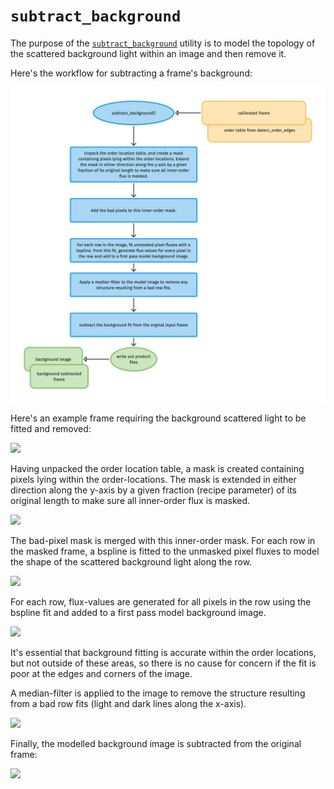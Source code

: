 # `subtract_background` 

The purpose of the [`subtract_background`](../_api/soxspipe.commonutils.subtract_background.html) utility is to model the topology of the scattered background light within an image and then remove it.

Here's the workflow for subtracting a frame's background:

![](subtract_background.png)

Here's an example frame requiring the background scattered light to be fitted and removed:

[![](https://live.staticflickr.com/65535/51236661920_a034db6805_b.jpg)](https://live.staticflickr.com/65535/51236661920_a034db6805_b.jpg)

Having unpacked the order location table, a mask is created containing pixels lying within the order-locations. The mask is extended in either direction along the y-axis by a given fraction (recipe parameter) of its original length to make sure all inner-order flux is masked.

[![](https://live.staticflickr.com/65535/51235592981_e42aafbe63_b.jpg)](https://live.staticflickr.com/65535/51235592981_e42aafbe63_b.jpg)

The bad-pixel mask is merged with this inner-order mask. For each row in the masked frame, a bspline is fitted to the unmasked pixel fluxes to model the shape of the scattered background light along the row.

[![](https://live.staticflickr.com/65535/51234447259_1e10610df3_b.jpg)](https://live.staticflickr.com/65535/51234447259_1e10610df3_b.jpg)

For each row, flux-values are generated for all pixels in the row using the bspline fit and added to a first pass model background image. 

[![](https://live.staticflickr.com/65535/51236365319_8578f5f4f9_b.jpg)](https://live.staticflickr.com/65535/51236365319_8578f5f4f9_b.jpg)

It's essential that background fitting is accurate within the order locations, but not outside of these areas, so there is no cause for concern if the fit is poor at the edges and corners of the image.

A median-filter is applied to the image to remove the structure resulting from a bad row fits (light and dark lines along the x-axis).

[![](https://live.staticflickr.com/65535/51234884582_5fd181c063_b.jpg)](https://live.staticflickr.com/65535/51234884582_5fd181c063_b.jpg)

Finally, the modelled background image is subtracted from the original frame:

[![](https://live.staticflickr.com/65535/51236665480_2e269e7049_b.jpg)](https://live.staticflickr.com/65535/51236665480_2e269e7049_b.jpg)
